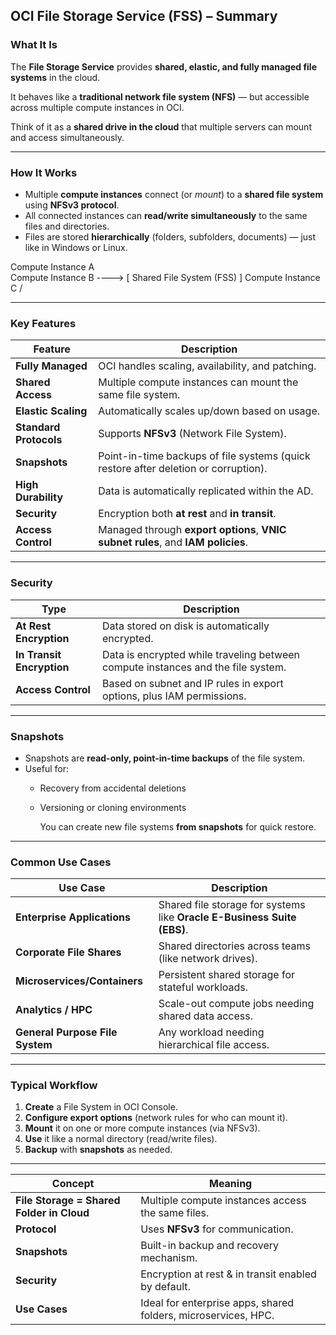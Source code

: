 ## **OCI File Storage Service (FSS)** – Summary

### **What It Is**

The **File Storage Service** provides **shared, elastic, and fully managed file systems** in the cloud.

It behaves like a **traditional network file system (NFS)** — but accessible across multiple compute instances in OCI.

Think of it as a **shared drive in the cloud** that multiple servers can mount and access simultaneously.

---

### **How It Works**

- Multiple **compute instances** connect (or *mount*) to a **shared file system** using **NFSv3 protocol**.
- All connected instances can **read/write simultaneously** to the same files and directories.
- Files are stored **hierarchically** (folders, subfolders, documents) — just like in Windows or Linux.

Compute Instance A  \
Compute Instance B   ---->  [ Shared File System (FSS) ]
Compute Instance C  /

---

### **Key Features**

| Feature | Description |
| --- | --- |
| **Fully Managed** | OCI handles scaling, availability, and patching. |
| **Shared Access** | Multiple compute instances can mount the same file system. |
| **Elastic Scaling** | Automatically scales up/down based on usage. |
| **Standard Protocols** | Supports **NFSv3** (Network File System). |
| **Snapshots** | Point-in-time backups of file systems (quick restore after deletion or corruption). |
| **High Durability** | Data is automatically replicated within the AD. |
| **Security** | Encryption both **at rest** and **in transit**. |
| **Access Control** | Managed through **export options**, **VNIC subnet rules**, and **IAM policies**. |

---

### **Security**

| Type | Description |
| --- | --- |
| **At Rest Encryption** | Data stored on disk is automatically encrypted. |
| **In Transit Encryption** | Data is encrypted while traveling between compute instances and the file system. |
| **Access Control** | Based on subnet and IP rules in export options, plus IAM permissions. |

---

### **Snapshots**

- Snapshots are **read-only, point-in-time backups** of the file system.
- Useful for:
    - Recovery from accidental deletions
    - Versioning or cloning environments
        
        You can create new file systems **from snapshots** for quick restore.
        

---

### **Common Use Cases**

| Use Case | Description |
| --- | --- |
| **Enterprise Applications** | Shared file storage for systems like **Oracle E-Business Suite (EBS)**. |
| **Corporate File Shares** | Shared directories across teams (like network drives). |
| **Microservices/Containers** | Persistent shared storage for stateful workloads. |
| **Analytics / HPC** | Scale-out compute jobs needing shared data access. |
| **General Purpose File System** | Any workload needing hierarchical file access. |

---

### **Typical Workflow**

1. **Create** a File System in OCI Console.
2. **Configure export options** (network rules for who can mount it).
3. **Mount** it on one or more compute instances (via NFSv3).
4. **Use** it like a normal directory (read/write files).
5. **Backup** with **snapshots** as needed.

---

| Concept | Meaning |
| --- | --- |
| **File Storage = Shared Folder in Cloud** | Multiple compute instances access the same files. |
| **Protocol** | Uses **NFSv3** for communication. |
| **Snapshots** | Built-in backup and recovery mechanism. |
| **Security** | Encryption at rest & in transit enabled by default. |
| **Use Cases** | Ideal for enterprise apps, shared folders, microservices, HPC. |